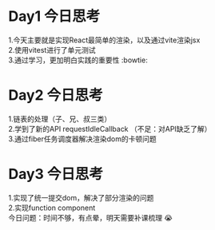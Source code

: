 # Day1 今日思考
1.今天主要就是实现React最简单的渲染，以及通过vite渲染jsx  
2.使用vitest进行了单元测试  
3.通过学习，更加明白实践的重要性 :bowtie:

# Day2 今日思考
1.链表的处理（子、兄、叔三类）  
2.学到了新的API requestIdleCallback （不足：对API缺乏了解）  
3.通过fiber任务调度器解决渲染dom的卡顿问题  

# Day3 今日思考
1.实现了统一提交dom，解决了部分渲染的问题  
2.实现function component  
今日问题：时间不够，有点晕，明天需要补课梳理 :sob:



